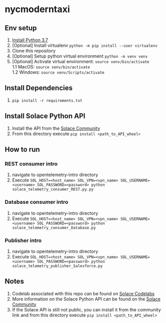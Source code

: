 # nycmoderntaxi

## Env setup
1. [Install Python 3.7](https://www.python.org/downloads/)
1. [Optional] Install virtualenv `python -m pip install --user virtualenv`
1. Clone this repository
1. [Optional] Setup python virtual environment `python -m venv venv`
1. [Optional] Activate virtual environment: `source venv/bin/activate`  
    1.1 MacOS: `source venv/bin/activate`   
    1.2 Windows: `source venv/Scripts/activate`

## Install Dependencies 
1. `pip install -r requirements.txt`

## Install Solace Python API 
1. Install the API from the [Solace Community](https://solace.community/discussion/336/python-whos-in-for-a-real-treat)
1. From this directory execute `pip install <path_to_API_wheel>`


## How to run

### REST consumer intro
1. navigate to opentelemetry-intro directory
1. Execute `SOL_HOST=<host_name> SOL_VPN=<vpn_name> SOL_USERNAME=<username> SOL_PASSWORD=<password> python solace_telemetry_consumer_REST.py.py`

### Database consumer intro
1. navigate to opentelemetry-intro directory
1. Execute `SOL_HOST=<host_name> SOL_VPN=<vpn_name> SOL_USERNAME=<username> SOL_PASSWORD=<password> python solace_telemetry_consumer_Database.py`

### Publisher intro
1. navigate to opentelemetry-intro directory
1. Execute `SOL_HOST=<host_name> SOL_VPN=<vpn_name> SOL_USERNAME=<username> SOL_PASSWORD=<password> python solace_telemetry_publisher_Salesforce.py`

## Notes
1. Codelab associated with this repo can be found on [Solace Codelabs](https://codelabs.solace.dev/codelabs/opentelemetry-intro)
1. More information on the Solace Python API can be found on the [Solace Community](https://solace.community/discussion/336/python-whos-in-for-a-real-treat)
1. If the Solace API is still not public, you can install it from the community link and from this directory execute `pip install <path_to_API_wheel>`